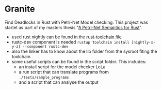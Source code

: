 # Granite
Find Deadlocks in Rust with Petri-Net Model checking.
This project was startet as part of my masters thesis "[A Petri-Net Semantics for Rust](https://github.com/Skasselbard/Granite/blob/master/doc/MasterThesis/main.pdf)".

- used rust nightly can be found in the [rust-toolchain file](https://doc.rust-lang.org/nightly/edition-guide/rust-2018/rustup-for-managing-rust-versions.html#managing-versions)
- rustc-dev component is needed ``rustup toolchain install [nightly-x-y-z] --component rustc-dev``
- also the linker has to know about the lib folder from the sysroot fiting the toolchain.
- some useful scripts can be found in the script folder. This includes:
    - an install script for the model checker LoLa
    - a run script that can translate programs from ``./tests/sample_programs``
    - and a script that can analyse the output

